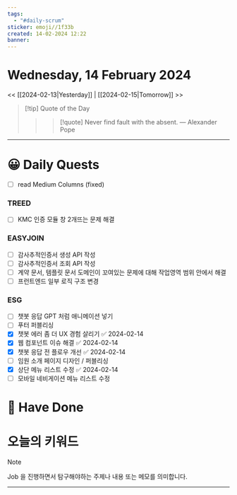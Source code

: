 ```yaml
---
tags:
  - "#daily-scrum"
sticker: emoji//1f33b
created: 14-02-2024 12:22
banner:
---
```

# Wednesday, 14 February 2024
<< [[2024-02-13|Yesterday]] | [[2024-02-15|Tomorrow]] >>

> [!tip] Quote of the Day  
> > > [!quote] Never find fault with the absent.
> — Alexander Pope

---

#  😀 Daily Quests
- [ ] read Medium Columns (fixed)
### TREED
- [ ] KMC 인증 모듈 창 2개뜨는 문제 해결
### EASYJOIN
- [ ] 감사추적인증서 생성 API 작성
- [ ] 감사추적인증서 조회 API 작성
- [ ] 계약 문서, 템플릿 문서 도메인이 꼬여있는 문제에 대해 작업영역 범위 안에서 해결
- [ ] 프런트엔드 일부 로직 구조 변경

### ESG
- [ ] 챗봇 응답 GPT 처럼 애니메이션 넣기
- [ ] 푸터 퍼블리싱
- [x] 챗봇 에러 좀 더 UX 경험 살리기 ✅ 2024-02-14
- [x] 웹 컴포넌트 이슈 해결 ✅ 2024-02-14
- [x] 챗봇 응답 전 플로우 개선 ✅ 2024-02-14
- [ ] 임원 소개 페이지 디자인 / 퍼블리싱
- [x] 상단 메뉴 리스트 수정 ✅ 2024-02-14
- [ ] 모바일 네비게이션 메뉴 리스트 수정
# 🙂 Have Done


# 오늘의 키워드

> [!NOTE]
> Job 을 진행하면서 탐구해야하는 주제나 내용 또는 메모를 의미합니다.


---
